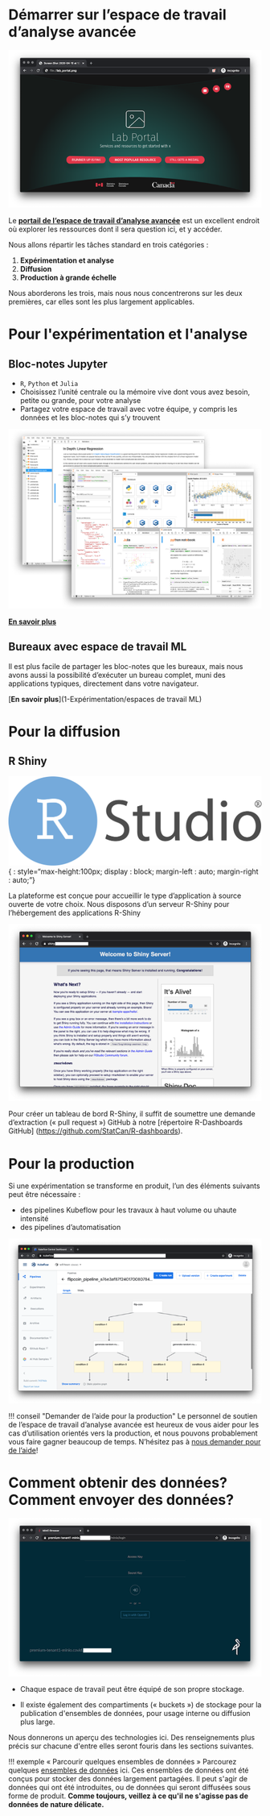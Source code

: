 # Démarrer sur l’espace de travail d’analyse avancée

![Page d’accueil de l’espace de travail d’analyse avancée](images/readme/portal_ui.png)

Le **[portail de l’espace de travail d’analyse avancée](https://portal.example.ca)**
est un excellent endroit où explorer les ressources dont il sera question ici, et y accéder.

Nous allons répartir les tâches standard en trois catégories :

  1. **Expérimentation et analyse**
  2. **Diffusion**
  3. **Production à grande échelle**

Nous aborderons les trois, mais nous nous concentrerons sur les
deux premières, car elles sont les plus largement applicables.

# Pour l'expérimentation et l'analyse

<!--! [Kubeflow](images/logo-kubeflow.png){ : style="max-height:200px"} -->

## Bloc-notes Jupyter

  - `R`, `Python` et `Julia`
  - Choisissez l’unité centrale ou la mémoire vive dont vous avez besoin, petite ou grande, pour votre analyse
  - Partagez votre espace de travail avec votre équipe, y compris les données et les bloc-notes qui s’y trouvent

![Bloc-notes Jupyter](images/jupyter_in_action.png)

[**En savoir plus**](1-Expérimentation/Jupyter)

## Bureaux avec espace de travail ML

Il est plus facile de partager les bloc-notes que les bureaux, mais nous avons aussi la possibilité
d’exécuter un bureau complet, muni des applications typiques, directement dans votre navigateur.

[**En savoir plus**](1-Expérimentation/espaces de travail ML)

# Pour la diffusion

## R Shiny

![R Shiny](images/logo-RStudio.png){ : style=“max-height:100px; display : block; margin-left : auto; margin-right : auto;”}

La plateforme est conçue pour accueillir le type d’application à source ouverte de votre choix.
Nous disposons d’un serveur R-Shiny pour l’hébergement des applications R-Shiny

![Serveur R-Shiny](images/readme/shiny_ui.png)
 
Pour créer un tableau de bord R-Shiny, il suffit de soumettre une demande d’extraction (« pull request ») GitHub
à notre [répertoire R-Dashboards GitHub] (https://github.com/StatCan/R-dashboards). 

# Pour la production

Si une expérimentation se transforme en produit, l’un des éléments suivants peut être nécessaire :

  - des pipelines Kubeflow pour les travaux à haut volume ou uhaute intensité
  - des pipelines d’automatisation
 
![Pipelines Kubeflow](images/readme/kubeflow_pipeline.png)

!!! conseil "Demander de l’aide pour la production"
    Le personnel de soutien de l’espace de travail d’analyse avancée est heureux 
    de vous aider pour les cas d’utilisation orientés vers la production, 
    et nous pouvons probablement vous faire gagner beaucoup de temps.
    N’hésitez pas à [nous demander pour de l’aide](Aide)!

# Comment obtenir des données? Comment envoyer des données?

![Parcourir les ensembles de données](images/readme/minio_ui.png)

 - Chaque espace de travail peut être équipé de son propre stockage.

 - Il existe également des compartiments (« buckets ») de stockage pour la publication 
   d'ensembles de données, pour usage interne ou diffusion plus large.

Nous donnerons un aperçu des technologies ici. Des renseignements plus précis sur
chacune d'entre elles seront fouris dans les sections suivantes. 

!!! exemple « Parcourir quelques ensembles de données »
    Parcourez quelques [ensembles de données](https://datasets.example.ca) ici. 
    Ces ensembles de données ont été conçus pour stocker des données largement partagées. 
    Il peut s'agir de données qui ont été introduites, ou de données qui seront diffusées
    sous forme de produit. **Comme toujours, veillez à ce qu'il ne s'agisse pas de données 
    de nature délicate.**

